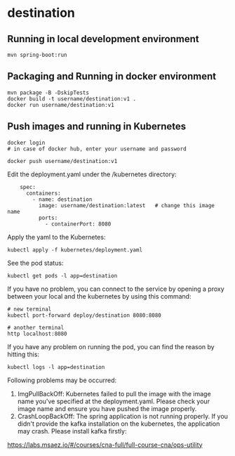 # destination

## Running in local development environment

```
mvn spring-boot:run
```

## Packaging and Running in docker environment

```
mvn package -B -DskipTests
docker build -t username/destination:v1 .
docker run username/destination:v1
```

## Push images and running in Kubernetes

```
docker login 
# in case of docker hub, enter your username and password

docker push username/destination:v1
```

Edit the deployment.yaml under the /kubernetes directory:
```
    spec:
      containers:
        - name: destination
          image: username/destination:latest   # change this image name
          ports:
            - containerPort: 8080

```

Apply the yaml to the Kubernetes:
```
kubectl apply -f kubernetes/deployment.yaml
```

See the pod status:
```
kubectl get pods -l app=destination
```

If you have no problem, you can connect to the service by opening a proxy between your local and the kubernetes by using this command:
```
# new terminal
kubectl port-forward deploy/destination 8080:8080

# another terminal
http localhost:8080
```

If you have any problem on running the pod, you can find the reason by hitting this:
```
kubectl logs -l app=destination
```

Following problems may be occurred:

1. ImgPullBackOff:  Kubernetes failed to pull the image with the image name you've specified at the deployment.yaml. Please check your image name and ensure you have pushed the image properly.
1. CrashLoopBackOff: The spring application is not running properly. If you didn't provide the kafka installation on the kubernetes, the application may crash. Please install kafka firstly:

https://labs.msaez.io/#/courses/cna-full/full-course-cna/ops-utility

